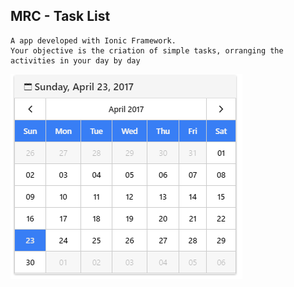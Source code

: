 ## MRC - Task List
    A app developed with Ionic Framework.
    Your objective is the criation of simple tasks, orranging the activities in your day by day

![Screenshot](/www/img/calendar.PNG)

